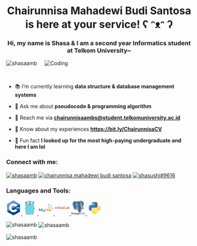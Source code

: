 <h1 align="center">Chairunnisa Mahadewi Budi Santosa is here at your service! ʕ ᵔᴥᵔ ʔ</h1>
<h3 align="center">Hi, my name is Shasa & I am a second year Informatics student at Telkom University~</h3>
<img align="right" alt="Coding" width="400" src="https://www.gifcen.com/wp-content/uploads/2021/10/kuromi-gif-23.gif">

<p align="left"> <img src="https://komarev.com/ghpvc/?username=shasaamb&label=Profile%20views&color=0e75b6&style=flat" alt="shasaamb" /> </p>

<p align="left"> <a href="https://twitter.com/" target="blank"><img src="https://img.shields.io/twitter/follow/?logo=twitter&style=for-the-badge" alt="" /></a> </p>

- 📚 I’m currently learning **data structure & database management systems**

- 💬 Ask me about **pseudocode & programming algorithm**

- 💌 Reach me via **chairunnisaambs@student.telkomuniversity.ac.id**

- 📄 Know about my experiences **https://bit.ly/ChairunnisaCV**

- 🌟 Fun fact **I looked up for the most high-paying undergraduate and here I am lol**

<h3 align="left">Connect with me:</h3>
<p align="left">
<a href="https://instagram.com/shasaamb" target="blank"><img align="center" src="https://raw.githubusercontent.com/rahuldkjain/github-profile-readme-generator/master/src/images/icons/Social/instagram.svg" alt="shasaamb" height="30" width="40" /></a>
<a href="https://www.youtube.com/c/chairunnisa mahadewi budi santosa" target="blank"><img align="center" src="https://raw.githubusercontent.com/rahuldkjain/github-profile-readme-generator/master/src/images/icons/Social/youtube.svg" alt="chairunnisa mahadewi budi santosa" height="30" width="40" /></a>
<a href="https://discord.gg/shasushi#9616" target="blank"><img align="center" src="https://raw.githubusercontent.com/rahuldkjain/github-profile-readme-generator/master/src/images/icons/Social/discord.svg" alt="shasushi#9616" height="30" width="40" /></a>
</p>

<h3 align="left">Languages and Tools:</h3>
<p align="left"> <a href="https://www.w3schools.com/cpp/" target="_blank" rel="noreferrer"> <img src="https://raw.githubusercontent.com/devicons/devicon/master/icons/cplusplus/cplusplus-original.svg" alt="cplusplus" width="40" height="40"/> </a> <a href="https://golang.org" target="_blank" rel="noreferrer"> <img src="https://raw.githubusercontent.com/devicons/devicon/master/icons/go/go-original.svg" alt="go" width="40" height="40"/> </a> <a href="https://www.mysql.com/" target="_blank" rel="noreferrer"> <img src="https://raw.githubusercontent.com/devicons/devicon/master/icons/mysql/mysql-original-wordmark.svg" alt="mysql" width="40" height="40"/> </a> <a href="https://www.oracle.com/" target="_blank" rel="noreferrer"> <img src="https://raw.githubusercontent.com/devicons/devicon/master/icons/oracle/oracle-original.svg" alt="oracle" width="40" height="40"/> </a> <a href="https://www.postgresql.org" target="_blank" rel="noreferrer"> <img src="https://raw.githubusercontent.com/devicons/devicon/master/icons/postgresql/postgresql-original-wordmark.svg" alt="postgresql" width="40" height="40"/> </a> <a href="https://www.python.org" target="_blank" rel="noreferrer"> <img src="https://raw.githubusercontent.com/devicons/devicon/master/icons/python/python-original.svg" alt="python" width="40" height="40"/> </a> </p>

<p><img align="left" src="https://github-readme-stats.vercel.app/api/top-langs?username=shasaamb&show_icons=true&locale=en&layout=compact" alt="shasaamb" /></p>

<p>&nbsp;<img align="center" src="https://github-readme-stats.vercel.app/api?username=shasaamb&show_icons=true&locale=en" alt="shasaamb" /></p>

<p><img align="center" src="https://github-readme-streak-stats.herokuapp.com/?user=shasaamb&" alt="shasaamb" /></p>
